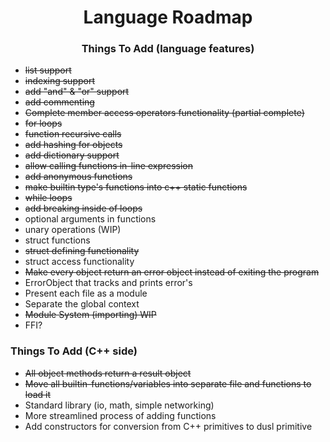 <h1 style="text-align: center">Language Roadmap</h1>


### <p style="text-align: center">Things To Add (language features)</p>
- ~~list support~~
- ~~indexing support~~
- ~~add "and" & "or" support~~
- ~~add commenting~~
- ~~Complete member access operators functionality (partial complete)~~
- ~~for loops~~
- ~~function recursive calls~~
- ~~add hashing for objects~~
- ~~add dictionary support~~
- ~~allow calling functions in-line expression~~
- ~~add anonymous functions~~
- ~~make builtin type's functions into c++ static functions~~
- ~~while loops~~
- ~~add breaking inside of loops~~
- optional arguments in functions
- unary operations (WIP)
- struct functions
- ~~struct defining functionality~~
- struct access functionality
- ~~Make every object return an error object instead of exiting the program~~
- ErrorObject that tracks and prints error's
- Present each file as a module
- Separate the global context
- ~~Module System (importing) WIP~~
- FFI?


### Things To Add (C++ side)
- ~~All object methods return a result object~~
- ~~Move all builtin-functions/variables into separate file and functions to load it~~
- Standard library (io, math, simple networking)
- More streamlined process of adding functions
- Add constructors for conversion from C++ primitives to dusl primitive